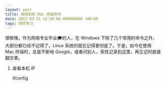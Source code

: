 ```yaml
---
layout: post
title: 用得到的 Mac 终端命令
date: 2017-03-21 12:30:00.000000000 +09:00
tags: 好好学习
---
```


很惭愧，作为网络专业毕业🎓的人，在 Windows 下除了几个常用的命令之外，大部分都已经不记得了，Linux 系统的就忘记得更彻底了。于是，如今在使用 Mac 终端时，总是不断地 Google，或者问别人，索性记录到这里，再忘记时直接翻文章。

1. 查看本机 IP

   ifconfig